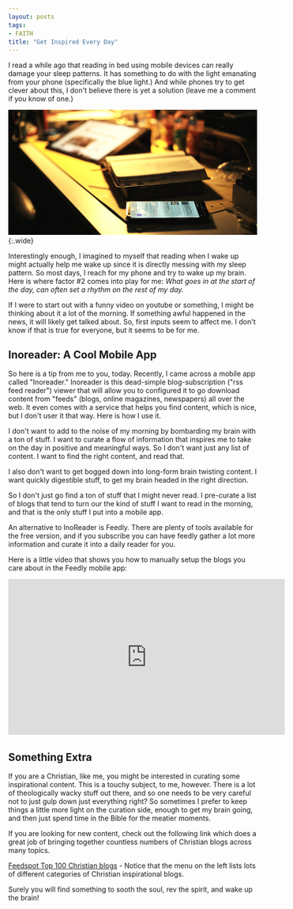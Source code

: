 ```yaml
---
layout: posts
tags:
- FAITH
title: "Get Inspired Every Day"
---
```

I read a while ago that reading in bed using mobile devices can really damage your sleep patterns. It has something to do with the light emanating from your phone (specifically the blue light.) And while phones try to get clever about this, I don't believe there is yet a solution (leave me a comment if you know of one.)

![Read the Bible more](/assets/images/read-more.jpg){:.wide}

Interestingly enough, I imagined to myself that reading when I wake up might actually help me wake up since it is directly messing with my sleep pattern. So most days, I reach for my phone and try to wake up my brain. Here is where factor #2 comes into play for me: _What goes in at the start of the day, can often set a rhythm on the rest of my day._

If I were to start out with a funny video on youtube or something, I might be thinking about it a lot of the morning. If something awful happened in the news, it will likely get talked about.  So, first inputs seem to affect me. I don't know if that is true for everyone, but it seems to be for me.

## Inoreader: A Cool Mobile App
So here is a tip from me to you, today. Recently, I came across a mobile app called "Inoreader." Inoreader is this dead-simple blog-subscription ("rss feed reader") viewer that will allow you to configured it to go download content from "feeds" (blogs, online magazines, newspapers) all over the web. It even comes with a service that helps you find content, which is nice, but I don't user it that way. Here is how I use it.

I don't want to add to the noise of my morning by bombarding my brain with a ton of stuff. I want to curate a flow of information that inspires me to take on the day in positive and meaningful ways. So I don't want just any list of content. I want to find the right content, and read that.

I also don't want to get bogged down into long-form brain twisting content. I want quickly digestible stuff, to get my brain headed in the right direction.

So I don't just go find a ton of stuff that I might never read. I pre-curate a list of blogs that tend to turn our the kind of stuff I want to read in the morning, and that is the only stuff I put into a mobile app.

An alternative to InoReader is Feedly. There are plenty of tools available for the free version, and if you subscribe you can have feedly gather a lot more information and curate it into a daily reader for you.

Here is a little video that shows you how to manually setup the blogs you care about in the Feedly mobile app:
<div class="responsive-video">
<iframe width="560" height="315" src="https://www.youtube.com/watch?v=7Gn9t57PokI" frameborder="0" allow="accelerometer; autoplay; encrypted-media; gyroscope; picture-in-picture" allowfullscreen></iframe>
</div>

## Something Extra

If you are a Christian, like me, you might be interested in curating some inspirational content. This is a touchy subject, to me, however. There is a lot of theologically wacky stuff out there, and so one needs to be very careful not to just gulp down just everything right? So sometimes I prefer to keep things a little more light on the curation side, enough to get my brain going, and then just spend time in the Bible for the meatier moments.

If you are looking for new content, check out the following link which does a great job of bringing together countless numbers of Christian blogs across many topics.

[Feedspot Top 100 Christian blogs](https://blog.feedspot.com/christian-blogs/) - Notice that the menu on the left lists lots of different categories of Christian inspirational blogs.

Surely you will find something to sooth the soul, rev the spirit, and wake up the brain!
